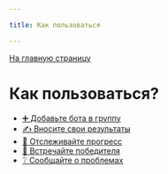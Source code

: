 ```yaml
---

title: Как пользоваться

---
```


[На главную страницу](index.md)

# Как пользоваться?

<!--
  TODO Try relative links plugin
    https://github.com/benbalter/jekyll-relative-links
-->

- [➕ Добавьте бота в группу](./add-bot-to-group/)
- [✍️ Вносите свои результаты](./adding-results/)
- [👀 Отслеживайте прогресс](./tracking-progress/)
- [🎉 Встречайте победителя](./praise-the-winner/)
- [❔ Сообщайте о проблемах](./report-issues/)
